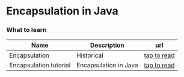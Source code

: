 # Encapsulation in Java

### What to learn

| Name | Description | url |
|---|---|---|
|Encapsulation| Historical |[tap to read](https://en.wikipedia.org/wiki/Encapsulation_(computer_programming))|
|Encapsulation tutorial|Encapsulation in Java|[tap to read](https://www.javatpoint.com/encapsulation)|